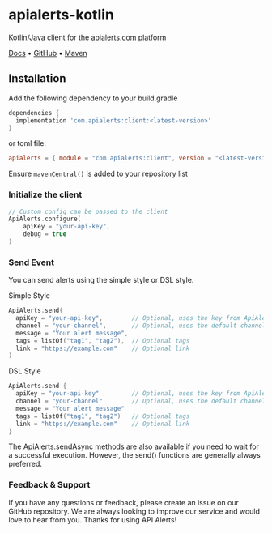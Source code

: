 # apialerts-kotlin

Kotlin/Java client for the [apialerts.com](https://apialerts.com/) platform

[Docs](https://apialerts.com/docs/kotlin) • [GitHub](https://github.com/apialerts/apialerts-kotlin) • [Maven](https://central.sonatype.com/artifact/com.apialerts/client/overview)

## Installation

Add the following dependency to your build.gradle

```groovy
dependencies {
  implementation 'com.apialerts:client:<latest-version>'
}
```

or toml file:

```toml
apialerts = { module = "com.apialerts:client", version = "<latest-version>" }
```

Ensure `mavenCentral()` is added to your repository list


### Initialize the client

```kotlin
// Custom config can be passed to the client
ApiAlerts.configure(
    apiKey = "your-api-key",
    debug = true
)
```

### Send Event

You can send alerts using the simple style or DSL style.

Simple Style
```kotlin
ApiAlerts.send(
  apiKey = "your-api-key",        // Optional, uses the key from ApiAlerts.configure() if not provided
  channel = "your-channel",       // Optional, uses the default channel if not provided
  message = "Your alert message",
  tags = listOf("tag1", "tag2"),  // Optional tags
  link = "https://example.com"    // Optional link
)
```

DSL Style
```kotlin
ApiAlerts.send {
  apiKey = "your-api-key"         // Optional, uses the key from ApiAlerts.configure() if not provided
  channel = "your-channel"        // Optional, uses the default channel if not provided
  message = "Your alert message"
  tags = listOf("tag1", "tag2")   // Optional tags
  link = "https://example.com"    // Optional link
}
```

The ApiAlerts.sendAsync methods are also available if you need to wait for a successful execution. However, the send() functions are generally always preferred.

### Feedback & Support

If you have any questions or feedback, please create an issue on our GitHub repository. We are always looking to improve our service and would love to hear from you. Thanks for using API Alerts!

